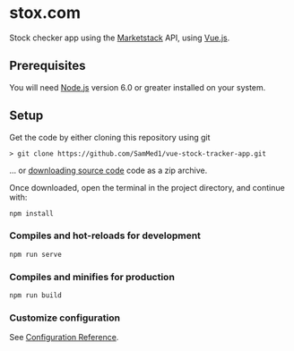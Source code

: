 stox.com
=== 

Stock checker app using the [Marketstack](https://marketstack.com/) API, using [Vue.js](https://vuejs.org/).

## Prerequisites
You will need [Node.js](https://nodejs.org) version 6.0 or greater installed on your system.

## Setup

Get the code by either cloning this repository using git

    > git clone https://github.com/SamMed1/vue-stock-tracker-app.git

... or [downloading source code](https://github.com/SamMed1/vue-stock-tracker-app/archive/master.zip) code as a zip archive.

Once downloaded, open the terminal in the project directory, and continue with:

```
npm install
```

### Compiles and hot-reloads for development
```
npm run serve
```

### Compiles and minifies for production
```
npm run build
```

### Customize configuration
See [Configuration Reference](https://cli.vuejs.org/config/).
